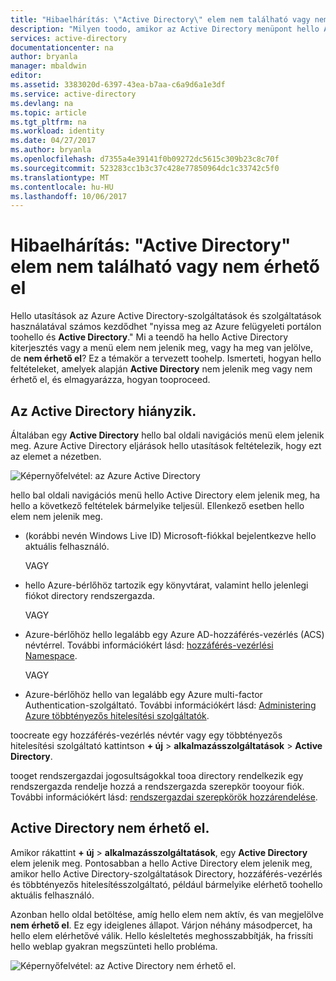 ```yaml
---
title: "Hibaelhárítás: \"Active Directory\" elem nem található vagy nem érhető el |} Microsoft Docs"
description: "Milyen toodo, amikor az Active Directory menüpont hello Azure felügyeleti portál nem jelenik meg."
services: active-directory
documentationcenter: na
author: bryanla
manager: mbaldwin
editor: 
ms.assetid: 3383020d-6397-43ea-b7aa-c6a9d6a1e3df
ms.service: active-directory
ms.devlang: na
ms.topic: article
ms.tgt_pltfrm: na
ms.workload: identity
ms.date: 04/27/2017
ms.author: bryanla
ms.openlocfilehash: d7355a4e39141f0b09272dc5615c309b23c8c70f
ms.sourcegitcommit: 523283cc1b3c37c428e77850964dc1c33742c5f0
ms.translationtype: MT
ms.contentlocale: hu-HU
ms.lasthandoff: 10/06/2017
---
```

# <a name="troubleshooting-active-directory-item-is-missing-or-not-available"></a>Hibaelhárítás: "Active Directory" elem nem található vagy nem érhető el
Hello utasítások az Azure Active Directory-szolgáltatások és szolgáltatások használatával számos kezdődhet "nyissa meg az Azure felügyeleti portálon toohello és **Active Directory**." Mi a teendő ha hello Active Directory kiterjesztés vagy a menü elem nem jelenik meg, vagy ha meg van jelölve, de **nem érhető el**? Ez a témakör a tervezett toohelp. Ismerteti, hogyan hello feltételeket, amelyek alapján **Active Directory** nem jelenik meg vagy nem érhető el, és elmagyarázza, hogyan tooproceed.

## <a name="active-directory-is-missing"></a>Az Active Directory hiányzik.
Általában egy **Active Directory** hello bal oldali navigációs menü elem jelenik meg. Azure Active Directory eljárások hello utasítások feltételezik, hogy ezt az elemet a nézetben.

![Képernyőfelvétel: az Azure Active Directory](./media/active-directory-troubleshooting/typical-view.png)

hello bal oldali navigációs menü hello Active Directory elem jelenik meg, ha hello a következő feltételek bármelyike teljesül. Ellenkező esetben hello elem nem jelenik meg.

* (korábbi nevén Windows Live ID) Microsoft-fiókkal bejelentkezve hello aktuális felhasználó.
  
    VAGY
* hello Azure-bérlőhöz tartozik egy könyvtárat, valamint hello jelenlegi fiókot directory rendszergazda.
  
    VAGY
* Azure-bérlőhöz hello legalább egy Azure AD-hozzáférés-vezérlés (ACS) névtérrel. További információkért lásd: [hozzáférés-vezérlési Namespace](https://msdn.microsoft.com/library/azure/gg185908.aspx).
  
    VAGY
* Azure-bérlőhöz hello van legalább egy Azure multi-factor Authentication-szolgáltató. További információkért lásd: [Administering Azure többtényezős hitelesítési szolgáltatók](../multi-factor-authentication/multi-factor-authentication-get-started-cloud.md).

toocreate egy hozzáférés-vezérlés névtér vagy egy többtényezős hitelesítési szolgáltató kattintson **+ új** > **alkalmazásszolgáltatások** > **Active Directory**.

tooget rendszergazdai jogosultságokkal tooa directory rendelkezik egy rendszergazda rendelje hozzá a rendszergazda szerepkör tooyour fiók. További információkért lásd: [rendszergazdai szerepkörök hozzárendelése](active-directory-assign-admin-roles.md).

## <a name="active-directory-is-not-available"></a>Active Directory nem érhető el.
Amikor rákattint **+ új** > **alkalmazásszolgáltatások**, egy **Active Directory** elem jelenik meg. Pontosabban a hello Active Directory elem jelenik meg, amikor hello Active Directory-szolgáltatások Directory, hozzáférés-vezérlés és többtényezős hitelesítésszolgáltató, például bármelyike elérhető toohello aktuális felhasználó.

Azonban hello oldal betöltése, amíg hello elem nem aktív, és van megjelölve **nem érhető el**. Ez egy ideiglenes állapot. Várjon néhány másodpercet, ha hello elem elérhetővé válik. Hello késleltetés meghosszabbítják, ha frissíti hello weblap gyakran megszünteti hello probléma.

![Képernyőfelvétel: az Active Directory nem érhető el.](./media/active-directory-troubleshooting/not-available.png)

